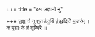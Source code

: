 +++
title = "०१ जज्ञानो नु"

+++
ज॒ज्ञा॒नो नु श॒तक्र॑तु॒र्वि पृ॑च्छ॒दिति॑ मा॒तर॑म् ।  
क उ॒ग्राः के ह॑ शृण्विरे ॥